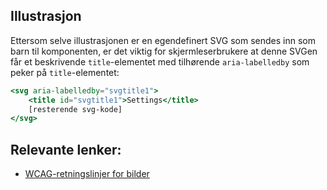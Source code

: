 ## Illustrasjon

Ettersom selve illustrasjonen er en egendefinert SVG som sendes inn som barn til komponenten, er det viktig for skjermleserbrukere at denne SVGen får et beskrivende `title`-elementet med tilhørende `aria-labelledby` som peker på `title`-elementet:

```jsx
<svg aria-labelledby="svgtitle1">
    <title id="svgtitle1">Settings</title>
    [resterende svg-kode]
</svg>
```

## Relevante lenker:

- [WCAG-retningslinjer for bilder](https://www.w3.org/WAI/tutorials/images/tips/)